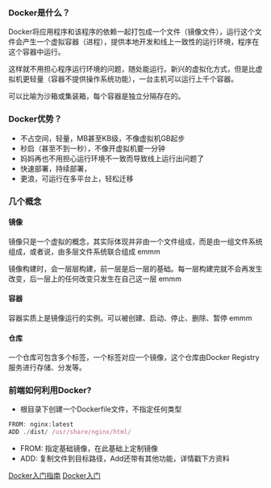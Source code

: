 ### Docker是什么？

Docker将应用程序和该程序的依赖一起打包成一个文件（镜像文件），运行这个文件会产生一个虚拟容器（进程），提供本地开发和线上一致性的运行环境，程序在这个容器中运行。

这样就不用担心程序运行环境的问题，随处能运行。新兴的虚拟化方式，但是比虚拟机更轻量（容器不提供操作系统功能），一台主机可以运行上千个容器。

可以比喻为沙箱或集装箱，每个容器是独立分隔存在的。

### Docker优势？
* 不占空间，轻量，MB甚至KB级，不像虚拟机GB起步
* 秒启（甚至不到一秒），不像开虚拟机要一分钟
* 妈妈再也不用担心运行环境不一致而导致线上运行出问题了
* 快速部署，持续部署，
* 更浪，可运行在多平台上，轻松迁移

### 几个概念
#### 镜像
镜像只是一个虚拟的概念，其实际体现并非由一个文件组成，而是由一组文件系统组成，或者说，由多层文件系统联合组成 emmm

镜像构建时，会一层层构建，前一层是后一层的基础。每一层构建完就不会再发生改变，后一层上的任何改变只发生在自己这一层 emmm
#### 容器
容器实质上是镜像运行的实例。可以被创建、启动、停止、删除、暂停 emmm
#### 仓库
一个仓库可包含多个标签，一个标签对应一个镜像，这个仓库由Docker Registry服务进行存储、分发等。

### 前端如何利用Docker?
* 根目录下创建一个Dockerfile文件，不指定任何类型
```js
FROM: nginx:latest
ADD ./dist/ /usr/share/nginx/html/
```
* FROM: 指定基础镜像，在此基础上定制镜像
* ADD: 复制文件到目标路径，Add还带有其他功能，详情戳下方资料


[Docker入门指南](https://yeasy.gitbooks.io/docker_practice/image/build.html)
[Docker入门](http://www.ruanyifeng.com/blog/2018/02/docker-tutorial.html)



